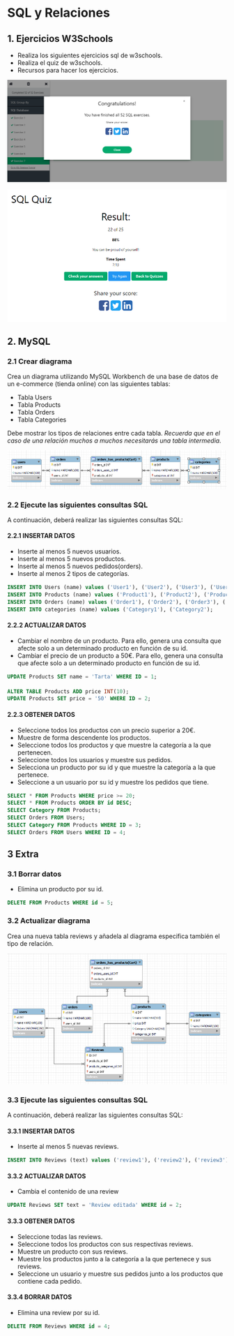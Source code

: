 # SQL y Relaciones

## 1. Ejercicios W3Schools

- Realiza los siguientes ejercicios sql de w3schools.
- Realiza el quiz de w3schools.
- Recursos para hacer los ejercicios.

![foto](./Captura1.PNG)

![foto](./Captura2.PNG)

## 2. MySQL

### 2.1 Crear diagrama

Crea un diagrama utilizando MySQL Workbench de una base de datos de un e-commerce (tienda online) con las siguientes tablas:
- Tabla Users
- Tabla Products
- Tabla Orders
- Tabla Categories

Debe mostrar los tipos de relaciones entre cada tabla. *Recuerda que en el caso de una relación muchos a muchos necesitarás una tabla intermedia.*

![foto](./Captura3.PNG)

### 2.2 Ejecute las siguientes consultas SQL

A continuación, deberá realizar las siguientes consultas SQL:

#### 2.2.1 INSERTAR DATOS

- Inserte al menos 5 nuevos usuarios.
- Inserte al menos 5 nuevos productos.
- Inserte al menos 5 nuevos pedidos(orders).
- Inserte al menos 2 tipos de categorías.

``` SQL
INSERT INTO Users (name) values ('User1'), ('User2'), ('User3'), ('User4'), ('User5');
INSERT INTO Products (name) values ('Product1'), ('Product2'), ('Product3'), ('Product4'), ('Product5');
INSERT INTO Orders (name) values ('Order1'), ('Order2'), ('Order3'), ('Order4'), ('Order5');
INSERT INTO categories (name) values ('Category1'), ('Category2');
```
		
#### 2.2.2 ACTUALIZAR DATOS

- Cambiar el nombre de un producto. Para ello, genera una consulta que afecte solo a un determinado producto en función de su id.
- Cambiar el precio de un producto a 50€. Para ello, genera una consulta que afecte solo a un determinado producto en función de su  id.

``` SQL
UPDATE Products SET name = 'Tarta' WHERE ID = 1;

ALTER TABLE Products ADD price INT(10);
UPDATE Products SET price = '50' WHERE ID = 2;
```

#### 2.2.3 OBTENER DATOS

- Seleccione todos los productos con un precio superior a 20€.
- Muestre de forma descendente los productos.
- Seleccione todos los productos y que muestre la categoría a la que pertenecen.
- Seleccione todos los usuarios y muestre sus pedidos.
- Selecciona un producto por su id y que muestre la categoría a la que pertenece.
- Seleccione a un usuario por su id y muestre los pedidos que tiene.

``` SQL
SELECT * FROM Products WHERE price >= 20;
SELECT * FROM Products ORDER BY id DESC;
SELECT Category FROM Products;
SELECT Orders FROM Users;
SELECT Category FROM Products WHERE ID = 3;
SELECT Orders FROM Users WHERE ID = 4;
```

## 3 Extra

### 3.1 Borrar datos

- Elimina un producto por su id.

``` SQL
DELETE FROM Products WHERE id = 5;
```

### 3.2 Actualizar diagrama

Crea una nueva tabla reviews y añadela al diagrama especifica también el tipo de relación.

![foto](./Captura4.PNG)

### 3.3 Ejecute las siguientes consultas SQL

A continuación, deberá realizar las siguientes consultas SQL:

#### 3.3.1 INSERTAR DATOS

- Inserte al menos 5 nuevas reviews.

``` SQL
INSERT INTO Reviews (text) values ('review1'), ('review2'), ('review3'), ('review4'), ('review5');
```
	
#### 3.3.2 ACTUALIZAR DATOS

- Cambia el contenido de una review

``` SQL
UPDATE Reviews SET text = 'Review editada' WHERE id = 2;
```

#### 3.3.3 OBTENER DATOS

- Seleccione todas las reviews.
- Seleccione todos los productos con sus respectivas reviews.
- Muestre un producto con sus reviews.
- Muestre los productos junto a la categoría a la que pertenece y sus reviews.
- Seleccione un usuario y muestre sus pedidos junto a los productos que contiene cada pedido.

<!-- Definitivamente estoy haciendo algo mal. Voy a parar y mañana lo corrijo y lo termino de hacer todo bien -->

#### 3.3.4 BORRAR DATOS

- Elimina una review por su id.

``` SQL
DELETE FROM Reviews WHERE id = 4;
```